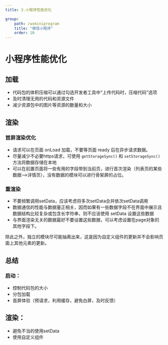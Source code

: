 ```yaml
---
title: 3.小程序性能优化

group:
    path: /wxminiprogram
    title: "微信小程序"
    order: 10
---
```


# 小程序性能优化

## 加载
* 代码包的体积压缩可以通过勾选开发者工具中“上传代码时，压缩代码”选项
* 及时清理无用的代码和资源文件
* 减少资源包中的图片等资源的数量和大小

## 渲染
### 首屏渲染优化
* 请求可以在页面 onLoad 加载，不要等页面 ready 后在异步请求数据。
* 尽量减少不必要https请求，可使用 `getStorageSync()` 和 `setStorageSync()` 方法将数据存储在本地
* 可以在前置页面将一些有用的字段带到当前页，进行首次渲染（列表页的某些数据-->详情页），没有数据的模块可以进行骨架屏的占位。

### 重渲染
* 不要频繁调用setData，应该考虑将多次setData合并依次setData调用
* 数据通信的性能与数据量正相关，因而如果有一些数据字段不在界面中展示且数据结构比较复杂或包含长字符串，则不应该使用 setData 设置这些数据
* 与界面渲染无关的数据最好不要设置这些数据，可以考虑设置在page对象的其他字段下。


除此之外，独立的模块尽可能抽离出来，这是因为自定义组件的更新并不会影响页面上其他元素的更新。

## 总结
### 启动：
* 控制代码包的大小
* 分包加载
* 首屏体验（预请求，利用缓存，避免白屏，及时反馈）

## 渲染：
* 避免不当的使用setData
* 使用自定义组件